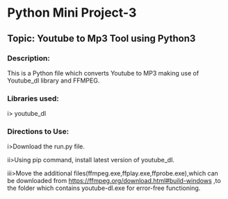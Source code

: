 # Python Mini Project-3
## Topic: Youtube to Mp3 Tool using Python3
### Description:
This is a Python file which converts Youtube to MP3 making use of Youtube_dl library and FFMPEG.
### Libraries used:
i> youtube_dl
### Directions to Use:
i>Download the run.py file.

ii>Using pip command, install latest version of youtube_dl.

iii>Move the additional files(ffmpeg.exe,ffplay.exe,ffprobe.exe),which can be downloaded from https://ffmpeg.org/download.html#build-windows ,to the folder which contains youtube-dl.exe for error-free functioning.
